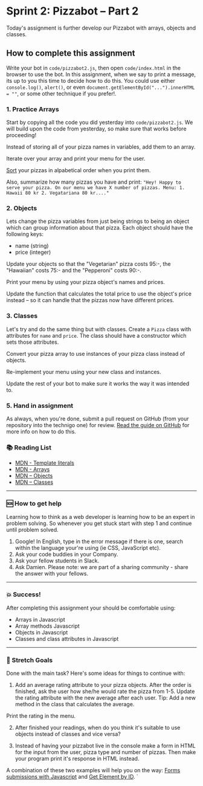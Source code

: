 # Sprint 2: Pizzabot – Part 2

Today's assignment is further develop our Pizzabot with arrays, objects and classes.

## How to complete this assignment

Write your bot in `code/pizzabot2.js`, then open `code/index.html` in the browser to use the bot. In this assignment, when we say to print a message, its up to you this time to decide how to do this. You could use either `console.log()`, `alert()`, or even `document.getElementById("...").innerHTML = ""`, or some other technique if you prefer!.

### 1. Practice Arrays

Start by copying all the code you did yesterday into `code/pizzabot2.js`. We will build upon the code from yesterday, so make sure that works before proceeding!

Instead of storing all of your pizza names in variables, add them to an array.

Iterate over your array and print your menu for the user.

[Sort](https://developer.mozilla.org/en-US/docs/Web/JavaScript/Reference/Global_Objects/Array/sort) your pizzas in alpabetical order when you print them.

Also, summarize how many pizzas you have and print: `"Hey! Happy to serve your pizza. On our menu we have X number of pizzas. Menu: 1. Hawaii 80 kr 2. Vegatariana 80 kr...."`

### 2. Objects

Lets change the pizza variables from just being strings to being an object which can group information about that pizza. Each object should have the following keys:

* name (string)
* price (integer)

Update your objects so that the "Vegetarian" pizza costs 95:-, the "Hawaiian" costs 75:- and the "Pepperoni" costs 90:-.

Print your menu by using your pizza object's names and prices.

Update the function that calculates the total price to use the object's price instead – so it can handle that the pizzas now have different prices.

### 3. Classes

Let's try and do the same thing but with classes. Create a `Pizza` class with attributes for `name` and `price`. The class should have a constructor which sets those attributes.

Convert your pizza array to use instances of your pizza class instead of objects.

Re-implement your menu using your new class and instances.

Update the rest of your bot to make sure it works the way it was intended to.

### 5. Hand in assignment

As always, when you're done, submit a pull request on GitHub (from your repository into the technigo one) for review. [Read the guide on GitHub](https://guides.github.com/activities/forking/) for more info on how to do this.

### :books: Reading List

* [MDN - Template literals](https://developer.mozilla.org/en-US/docs/Web/JavaScript/Reference/Template_literals)
* [MDN - Arrays](https://developer.mozilla.org/en-US/docs/Web/JavaScript/Reference/Global_Objects/Array)
* [MDN – Objects](https://developer.mozilla.org/en-US/docs/Learn/JavaScript/Objects)
* [MDN – Classes](https://developer.mozilla.org/en-US/docs/Web/JavaScript/Reference/Classes)

---

### :sos: How to get help
Learning how to think as a web developer is learning how to be an expert in problem solving. So whenever you get stuck start with step 1 and continue until problem solved.

1. Google! In English, type in the error message if there is one, search within the language your're using (ie CSS, JavaScript etc).
2. Ask your code buddies in your Company.
3. Ask your fellow students in Slack.
4. Ask Damien. Please note: we are part of a sharing community - share the answer with your fellows.

---

### :boom: Success!

After completing this assignment your should be comfortable using:

* Arrays in Javascript
* Array methods Javascript
* Objects in Javascript
* Classes and class attributes in Javascript

---

### :runner: Stretch Goals

Done with the main task? Here's some ideas for things to continue with:

1. Add an average rating attribute to your pizza objects. After the order is finished, ask the user how she/he would rate the pizza from 1-5. Update the rating attribute with the new average after each user. Tip: Add a new method in the class that calculates the average.

Print the rating in the menu.

2. After finished your readings, when do you think it's suitable to use objects instead of classes and vice versa?

3. Instead of having your pizzabot live in the console make a form in HTML for the input from the user, pizza type and number of pizzas. Then make your program print it's response in HTML instead.

A combination of these two examples will help you on the way: [Forms submissions with Javascript](https://www.w3schools.com/js/tryit.asp?filename=tryjs_form_submit) and [Get Element by ID](https://www.w3schools.com/js/exercise.asp?filename=exercise_arrays4).
`
